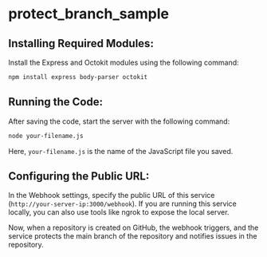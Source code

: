 # protect_branch_sample

## Installing Required Modules:

Install the Express and Octokit modules using the following command:

```bash
npm install express body-parser octokit
```

## Running the Code:

After saving the code, start the server with the following command:

```bash
node your-filename.js
```

Here, `your-filename.js` is the name of the JavaScript file you saved.

## Configuring the Public URL:

In the Webhook settings, specify the public URL of this service (`http://your-server-ip:3000/webhook`). If you are running this service locally, you can also use tools like ngrok to expose the local server.

Now, when a repository is created on GitHub, the webhook triggers, and the service protects the main branch of the repository and notifies issues in the repository.
